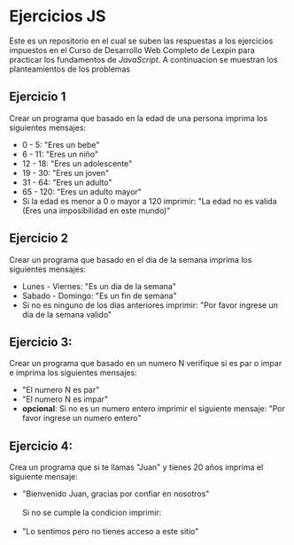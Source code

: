 # Ejercicios JS

Este es un repositorio en el cual se suben las respuestas a los ejercicios impuestos en el Curso de Desarrollo Web Completo de Lexpin para practicar los fundamentos de _JavaScript_. A continuacion se muestran los planteamientos de los problemas

## Ejercicio 1
Crear un programa que basado en la edad de una persona imprima los siguientes mensajes:
- 0 - 5: "Eres un bebe"
- 6 - 11: "Eres un niño"
- 12 - 18: "Eres un adolescente"
- 19 - 30: "Eres un joven"
- 31 - 64: "Eres un adulto"
- 65 - 120: "Eres un adulto mayor"
- Si la edad es menor a 0 o mayor a 120 imprimir: "La edad no es valida (Eres una imposibilidad en este mundo)"

## Ejercicio 2
Crear un programa que basado en el dia de la semana imprima los siguientes mensajes:
- Lunes - Viernes: "Es un dia de la semana"
- Sabado - Domingo: "Es un fin de semana"
- Si no es ninguno de los dias anteriores imprimir: "Por favor ingrese un dia de la semana valido"

## Ejercicio 3:
Crear un programa que basado en un numero N verifique si es par o impar e imprima los siguientes mensajes:
- "El numero N es par"
- "El numero N es impar"
- **opcional**: Si no es un numero entero imprimir el siguiente mensaje:
"Por favor ingrese un numero entero"

## Ejercicio 4:
Crea un programa que si te llamas "Juan" y tienes 20 años imprima el siguiente mensaje:
- "Bienvenido Juan, gracias por confiar en nosotros" <br><br>
Si no se cumple la condicion imprimir:<br><br>
- "Lo sentimos pero no tienes acceso a este sitio"